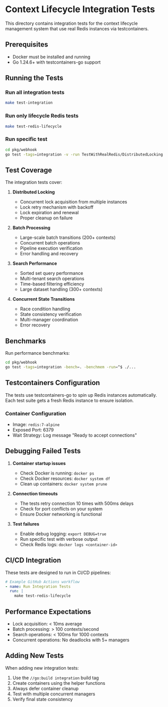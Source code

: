 # Context Lifecycle Integration Tests

This directory contains integration tests for the context lifecycle management system that use real Redis instances via testcontainers.

## Prerequisites

- Docker must be installed and running
- Go 1.24.6+ with testcontainers-go support

## Running the Tests

### Run all integration tests
```bash
make test-integration
```

### Run only lifecycle Redis tests
```bash
make test-redis-lifecycle
```

### Run specific test
```bash
cd pkg/webhook
go test -tags=integration -v -run TestWithRealRedis/DistributedLocking ./...
```

## Test Coverage

The integration tests cover:

1. **Distributed Locking**
   - Concurrent lock acquisition from multiple instances
   - Lock retry mechanism with backoff
   - Lock expiration and renewal
   - Proper cleanup on failure

2. **Batch Processing**
   - Large-scale batch transitions (200+ contexts)
   - Concurrent batch operations
   - Pipeline execution verification
   - Error handling and recovery

3. **Search Performance**
   - Sorted set query performance
   - Multi-tenant search operations
   - Time-based filtering efficiency
   - Large dataset handling (300+ contexts)

4. **Concurrent State Transitions**
   - Race condition handling
   - State consistency verification
   - Multi-manager coordination
   - Error recovery

## Benchmarks

Run performance benchmarks:
```bash
cd pkg/webhook
go test -tags=integration -bench=. -benchmem -run=^$ ./...
```

## Testcontainers Configuration

The tests use testcontainers-go to spin up Redis instances automatically. Each test suite gets a fresh Redis instance to ensure isolation.

### Container Configuration
- Image: `redis:7-alpine`
- Exposed Port: 6379
- Wait Strategy: Log message "Ready to accept connections"

## Debugging Failed Tests

1. **Container startup issues**
   - Check Docker is running: `docker ps`
   - Check Docker resources: `docker system df`
   - Clean up containers: `docker system prune`

2. **Connection timeouts**
   - The tests retry connection 10 times with 500ms delays
   - Check for port conflicts on your system
   - Ensure Docker networking is functional

3. **Test failures**
   - Enable debug logging: `export DEBUG=true`
   - Run specific test with verbose output
   - Check Redis logs: `docker logs <container-id>`

## CI/CD Integration

These tests are designed to run in CI/CD pipelines:

```yaml
# Example GitHub Actions workflow
- name: Run Integration Tests
  run: |
    make test-redis-lifecycle
```

## Performance Expectations

- Lock acquisition: < 10ms average
- Batch processing: > 100 contexts/second
- Search operations: < 100ms for 1000 contexts
- Concurrent operations: No deadlocks with 5+ managers

## Adding New Tests

When adding new integration tests:

1. Use the `//go:build integration` build tag
2. Create containers using the helper functions
3. Always defer container cleanup
4. Test with multiple concurrent managers
5. Verify final state consistency